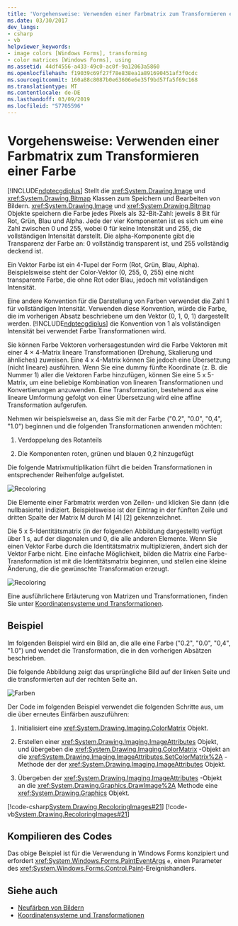 ```yaml
---
title: 'Vorgehensweise: Verwenden einer Farbmatrix zum Transformieren einer Farbe'
ms.date: 03/30/2017
dev_langs:
- csharp
- vb
helpviewer_keywords:
- image colors [Windows Forms], transforming
- color matrices [Windows Forms], using
ms.assetid: 44df4556-a433-49c0-ac0f-9a12063a5860
ms.openlocfilehash: f19039c69f27f78e838ea1a891690451af3f0cdc
ms.sourcegitcommit: 160a88c8087b0e63606e6e35f9bd57fa5f69c168
ms.translationtype: MT
ms.contentlocale: de-DE
ms.lasthandoff: 03/09/2019
ms.locfileid: "57705596"
---
```

# <a name="how-to-use-a-color-matrix-to-transform-a-single-color"></a>Vorgehensweise: Verwenden einer Farbmatrix zum Transformieren einer Farbe
[!INCLUDE[ndptecgdiplus](../../../../includes/ndptecgdiplus-md.md)] Stellt die <xref:System.Drawing.Image> und <xref:System.Drawing.Bitmap> Klassen zum Speichern und Bearbeiten von Bildern. <xref:System.Drawing.Image> und <xref:System.Drawing.Bitmap> Objekte speichern die Farbe jedes Pixels als 32-Bit-Zahl: jeweils 8 Bit für Rot, Grün, Blau und Alpha. Jede der vier Komponenten ist es sich um eine Zahl zwischen 0 und 255, wobei 0 für keine Intensität und 255, die vollständigen Intensität darstellt. Die alpha-Komponente gibt die Transparenz der Farbe an: 0 vollständig transparent ist, und 255 vollständig deckend ist.  
  
 Ein Vektor Farbe ist ein 4-Tupel der Form (Rot, Grün, Blau, Alpha). Beispielsweise steht der Color-Vektor (0, 255, 0, 255) eine nicht transparente Farbe, die ohne Rot oder Blau, jedoch mit vollständigen Intensität.  
  
 Eine andere Konvention für die Darstellung von Farben verwendet die Zahl 1 für vollständigen Intensität. Verwenden diese Konvention, würde die Farbe, die im vorherigen Absatz beschriebene um den Vektor (0, 1, 0, 1) dargestellt werden. [!INCLUDE[ndptecgdiplus](../../../../includes/ndptecgdiplus-md.md)] die Konvention von 1 als vollständigen Intensität bei verwendet Farbe Transformationen wird.  
  
 Sie können Farbe Vektoren vorhersagestunden wird die Farbe Vektoren mit einer 4 × 4-Matrix lineare Transformationen (Drehung, Skalierung und ähnliches) zuweisen. Eine 4 x 4-Matrix können Sie jedoch eine Übersetzung (nicht lineare) ausführen. Wenn Sie eine dummy fünfte Koordinate (z. B. die Nummer 1) aller die Vektoren Farbe hinzufügen, können Sie eine 5 x 5-Matrix, um eine beliebige Kombination von linearen Transformationen und Konvertierungen anzuwenden. Eine Transformation, bestehend aus eine lineare Umformung gefolgt von einer Übersetzung wird eine affine Transformation aufgerufen.  
  
 Nehmen wir beispielsweise an, dass Sie mit der Farbe ("0.2", "0.0", "0,4", "1.0") beginnen und die folgenden Transformationen anwenden möchten:  
  
1.  Verdoppelung des Rotanteils  
  
2.  Die Komponenten roten, grünen und blauen 0,2 hinzugefügt  
  
 Die folgende Matrixmultiplikation führt die beiden Transformationen in entsprechender Reihenfolge aufgelistet.  
  
 ![Recoloring](./media/recoloring01.gif "recoloring01")  
  
 Die Elemente einer Farbmatrix werden von Zeilen- und klicken Sie dann (die nullbasierte) indiziert. Beispielsweise ist der Eintrag in der fünften Zeile und dritten Spalte der Matrix M durch M [4] [2] gekennzeichnet.  
  
 Die 5 x 5-Identitätsmatrix (in der folgenden Abbildung dargestellt) verfügt über 1 s, auf der diagonalen und 0, die alle anderen Elemente. Wenn Sie einen Vektor Farbe durch die Identitätsmatrix multiplizieren, ändert sich der Vektor Farbe nicht. Eine einfache Möglichkeit, bilden die Matrix eine Farbe-Transformation ist mit die Identitätsmatrix beginnen, und stellen eine kleine Änderung, die die gewünschte Transformation erzeugt.  
  
 ![Recoloring](./media/recoloring02.gif "recoloring02")  
  
 Eine ausführlichere Erläuterung von Matrizen und Transformationen, finden Sie unter [Koordinatensysteme und Transformationen](coordinate-systems-and-transformations.md).  
  
## <a name="example"></a>Beispiel  
 Im folgenden Beispiel wird ein Bild an, die alle eine Farbe ("0.2", "0.0", "0,4", "1.0") und wendet die Transformation, die in den vorherigen Absätzen beschrieben.  
  
 Die folgende Abbildung zeigt das ursprüngliche Bild auf der linken Seite und die transformierten auf der rechten Seite an.  
  
 ![Farben](./media/colortrans1.png "colortrans1")  
  
 Der Code im folgenden Beispiel verwendet die folgenden Schritte aus, um die über erneutes Einfärben auszuführen:  
  
1.  Initialisiert eine <xref:System.Drawing.Imaging.ColorMatrix> Objekt.  
  
2.  Erstellen einer <xref:System.Drawing.Imaging.ImageAttributes> Objekt, und übergeben die <xref:System.Drawing.Imaging.ColorMatrix> -Objekt an die <xref:System.Drawing.Imaging.ImageAttributes.SetColorMatrix%2A> -Methode der der <xref:System.Drawing.Imaging.ImageAttributes> Objekt.  
  
3.  Übergeben der <xref:System.Drawing.Imaging.ImageAttributes> -Objekt an die <xref:System.Drawing.Graphics.DrawImage%2A> Methode eine <xref:System.Drawing.Graphics> Objekt.  
  
 [!code-csharp[System.Drawing.RecoloringImages#21](~/samples/snippets/csharp/VS_Snippets_Winforms/System.Drawing.RecoloringImages/CS/Class1.cs#21)]
 [!code-vb[System.Drawing.RecoloringImages#21](~/samples/snippets/visualbasic/VS_Snippets_Winforms/System.Drawing.RecoloringImages/VB/Class1.vb#21)]  
  
## <a name="compiling-the-code"></a>Kompilieren des Codes  
 Das obige Beispiel ist für die Verwendung in Windows Forms konzipiert und erfordert <xref:System.Windows.Forms.PaintEventArgs> `e`, einen Parameter des <xref:System.Windows.Forms.Control.Paint>-Ereignishandlers.  
  
## <a name="see-also"></a>Siehe auch
- [Neufärben von Bildern](recoloring-images.md)
- [Koordinatensysteme und Transformationen](coordinate-systems-and-transformations.md)
